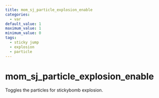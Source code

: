 ```yaml
---
title: mom_sj_particle_explosion_enable
categories:
  - var
default_value: 1
maximum_value: 1
minimum_value: 0
tags:
  - sticky jump
  - explosion
  - particle
---
```


# mom_sj_particle_explosion_enable

Toggles the particles for stickybomb explosion.
